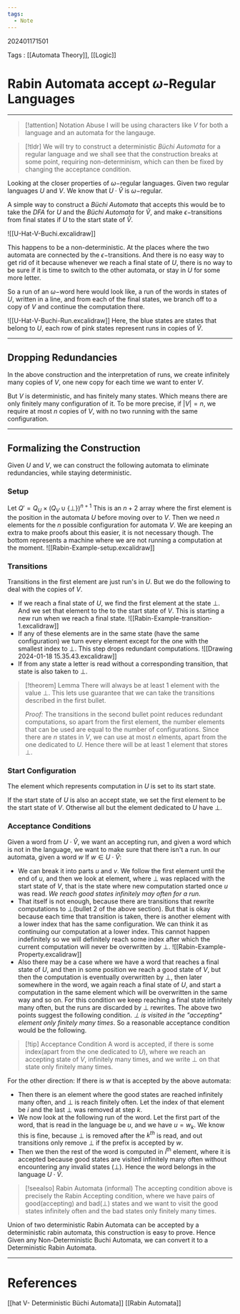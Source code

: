 ```yaml
---
tags:
  - Note
---
```

202401171501

Tags : [[Automata Theory]], [[Logic]]
# Rabin Automata accept $\omega$-Regular Languages
---
>[!attention] Notation Abuse
>I will be using characters like $V$ for both a language and an automata for the langauge. 

>[!tldr]
>We will try to construct a deterministic *Büchi Automata* for a regular language and we shall see that the construction breaks at some point, requiring non-determinism, which can then be fixed by changing the acceptance condition.

Looking at the closer properties of $\omega-$regular languages. 
Given two regular languages $U$ and $V$. We know that $U\cdot \hat V$ is $\omega-$regular.

A simple way to construct a *Büchi Automata* that accepts this would be to take the *DFA* for $U$ and the *Büchi Automata* for $\hat V$, and make $\epsilon-$transitions from final states if $U$ to the start state of $\hat V$.

![[U-Hat-V-Buchi.excalidraw]]

This happens to be a non-deterministic. At the places where the two automata are connected by the $\epsilon-$transitions. And there is no easy way to get rid of it because whenever we reach a final state of $U$, there is no way to be sure if it is time to switch to the other automata, or stay in $U$ for some more letter.

So a run of an $\omega-$word here would look like, a run of the words in states of $U$, written in a line, and from each of the final states, we branch off to a copy of $V$ and continue the computation there.

![[U-Hat-V-Buchi-Run.excalidraw]]
Here, the blue states are states that belong to $U$, each row of pink states represent runs in copies of $\hat V$.

---
## Dropping Redundancies
In the above construction and the interpretation of runs, we create infinitely many copies of $V$, one new copy for each time we want to enter $V$. 

But $V$ is deterministic, and has finitely many states. Which means there are only finitely many configuration of it. To be more precise, if $|V|=n$, we require at most $n$ copies of $V$, with no two running with the same configuration.

---
## Formalizing the Construction
Given $U$ and $V$, we can construct the following automata to eliminate redundancies, while staying deterministic.

### Setup
Let $Q'= Q_U\times (Q_V\cup\{\bot\})^{n+1}$ 
This is an $n+2$ array where the first element is the position in the automata $U$ before moving over to $V$.
Then we need $n$ elements for the $n$ possible configuration for automata $V$. We are keeping an extra to make proofs about this easier, it is not necessary though. The bottom represents a machine where we are not running a computation at the moment.
![[Rabin-Example-setup.excalidraw]]

### Transitions
Transitions in the first element are just run's in $U$. But we do the following to deal with the copies of $V$. 

- If we reach a final state of $U$, we find the first element at the state $\bot$. And we set that element to the to the start state of $V$. This is starting a new run when we reach a final state.
  ![[Rabin-Example-transition-1.excalidraw]]
- If any of these elements are in the same state (have the same configuration) we turn every element except for the one with the smallest index to $\bot$. This step drops redundant computations.
  ![[Drawing 2024-01-18 15.35.43.excalidraw]]
- If from any state a letter is read without a corresponding transition, that state is also taken to $\bot$.

>[!theorem] Lemma
> There will always be at least 1 element with the value $\bot$. This lets use guarantee that we can take the transitions described in the first bullet.
> 
> *Proof:* The transitions in the second bullet point reduces redundant computations, so apart from the first element, the number elements that can be used are equal to the number of configurations.
> Since there are $n$ states in $V$, we can use at most $n$ elments, apart from the one dedicated to $U$. Hence there will be at least $1$ element that stores $\bot$.

### Start Configuration
The element which represents computation in $U$ is set to its start state.

If the start state of $U$ is also an accept state, we set the first element to be the start state of $V$. Otherwise all but the element dedicated to $U$ have $\bot$.

### Acceptance Conditions
Given a word from $U\cdot \hat V$, we want an accepting run, and given a word which is not in the language, we want to make sure that there isn't a run. In our automata, given a word $w$
If $w\in U\cdot \hat V$:
- We can break it into parts $u$ and $v$. We follow the first element until the end of $u$, and then we look at element, where $\bot$ was replaced with the start state of $V$, that is the state where new computation started once $u$ was read. *We reach good states infinitely may often for a run*.
- That itself is not enough, because there are transitions that rewrite computations to $\bot$(bullet 2 of the above section). But that is okay because each time that transition is taken, there is another element with a lower index that has the same configuration. We can think it as continuing our computation at a lower index. This cannot happen indefinitely so we will definitely reach some index after which the current computation will never be overwritten by $\bot$. 
	  ![[Rabin-Example-Property.excalidraw]]	
- Also there may be a case where we have a word that reaches a final state of $U$, and then in some position we reach a good state of $V$, but then the computation is eventually overwritten by $\bot$, then later somewhere in the word, we again reach a final state of $U$, and start a computation in the same element which will be overwritten in the same way and so on. For this condition we keep reaching a final state infinitely many often, but the runs are discarded by $\bot$ rewrites. The above two points suggest the following condition. *$\bot$ is visited in the "accepting" element only finitely many times*.
So a reasonable acceptance condition would be the following.
>[!tip] Acceptance Condition
>A word is accepted, if there is some index(apart from the one dedicated to $U$), where we reach an accepting state of $V$, infinitely many times, and we write $\bot$ on that state only finitely many times.

For the other direction: 
If there is $w$ that is accepted  by the above automata:
- Then there is an element where the good states are reached infinitely many often, and $\bot$ is reach finitely often. Let the index of that element be $i$ and the last $\bot$ was removed at step $k$.
- We now look at the following run of the word. Let the first part of the word, that is read in the language be $u$, and we have $u=w_{k}$. We know this is fine, because $\bot$ is removed after the $k^{th}$ is read, and out transitions only remove $\bot$ if the prefix is accepted by  $w$.
- Then we then the rest of the word is computed in $i^\text{th}$ element, where it is accepted because good states are visited infinitely many often without encountering any invalid states ($\bot$). Hence the word belongs in the language $U\cdot \hat V$.

>[!seealso] Rabin Automata (informal)
>The accepting condition above is precisely the Rabin Accepting condition, where we have pairs of good(accepting) and bad($\bot$) states and we want to visit the good states infinitely often and the bad states only finitely many times.

Union of two deterministic Rabin Automata can be accepted by a deterministic rabin automata, this construction is easy to prove. Hence Given any Non-Deterministic Buchi Automata, we can convert it to a Deterministic Rabin Automata.

---
# References
[[hat V- Deterministic Büchi Automata]]
[[Rabin Automata]]